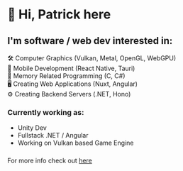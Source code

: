 # 👋 Hi, Patrick here

## I'm software / web dev interested in:
🛠 Computer Graphics (Vulkan, Metal, OpenGL, WebGPU) \
📱 Mobile Development (React Native, Tauri) \
💾 Memory Related Programming (C, C#) \
🖥 Creating Web Applications (Nuxt, Angular) \
⚙ Creating Backend Servers (.NET, Hono) 

### Currently working as:
- Unity Dev
- Fullstack .NET / Angular
- Working on Vulkan based Game Engine

###
For more info check out [here](https://patrykmarkowski.dev/)

<!---
Patrol981/Patrol981 is a ✨ special ✨ repository because its `README.md` (this file) appears on your GitHub profile.
You can click the Preview link to take a look at your changes.
--->
